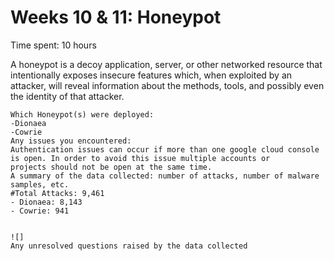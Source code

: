 
# Weeks 10 & 11: Honeypot
Time spent: 10 hours

A honeypot is a decoy application, server, or other networked resource that intentionally exposes insecure features which, when exploited by an attacker, will reveal information about the methods, tools, and possibly even the identity of that attacker. 


    Which Honeypot(s) were deployed:
    -Dionaea
    -Cowrie
    Any issues you encountered:
    Authentication issues can occur if more than one google cloud console is open. In order to avoid this issue multiple accounts or                   
    projects should not be open at the same time.
    A summary of the data collected: number of attacks, number of malware samples, etc.
    #Total Attacks: 9,461
    - Dionaea: 8,143
    - Cowrie: 941
    
    
    ![]
    Any unresolved questions raised by the data collected

